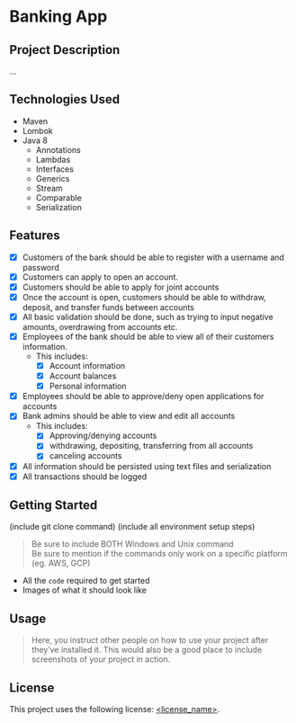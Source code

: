 # Banking App

## Project Description

...

## Technologies Used

* Maven
* Lombok
* Java 8
  * Annotations
  * Lambdas
  * Interfaces
  * Generics
  * Stream
  * Comparable
  * Serialization

## Features

- [x] Customers of the bank should be able to register with a username and password
- [x] Customers can apply to open an account.
- [x] Customers should be able to apply for joint accounts
- [x] Once the account is open, customers should be able to withdraw, deposit, and transfer funds between accounts
- [x] All basic validation should be done, such as trying to input negative amounts, overdrawing from accounts etc.
- [x] Employees of the bank should be able to view all of their customers information.
    - This includes:
        - [x] Account information
        - [x] Account balances
        - [x] Personal information
- [x] Employees should be able to approve/deny open applications for accounts
- [x] Bank admins should be able to view and edit all accounts
    - This includes:
        - [x] Approving/denying accounts
        - [x] withdrawing, depositing, transferring from all accounts
        - [x] canceling accounts
- [x] All information should be persisted using text files and serialization
- [x] All transactions should be logged

## Getting Started

(include git clone command)
(include all environment setup steps)

> Be sure to include BOTH Windows and Unix command  
> Be sure to mention if the commands only work on a specific platform (eg. AWS, GCP)

- All the `code` required to get started
- Images of what it should look like

## Usage

> Here, you instruct other people on how to use your project after they’ve installed it. This would also be a good place to include screenshots of your project in action.

## License

This project uses the following license: [<license_name>](<link>).
